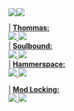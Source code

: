 <img align="center" src="https://github-readme-stats-sigma-five.vercel.app/api?username=vaylor27&show_icons=true&theme=tokyonight" /><img align="center" src="https://github-readme-stats-sigma-five.vercel.app/api/top-langs/?username=vaylor27&layout=compact&show_icons=true&theme=tokyonight" />

| **<a href="https://github.com/vaylor27/Thommas-Mod">Thommas:** <br><img src="https://aschey.tech/tokei/github/vaylor27/Thommas-Mod?category=code" /> <img src="https://img.shields.io/github/stars/vaylor27/Thommas-Mod" /></a>  
| **<a href="https://github.com/vaylor27/soulbound">Soulbound:** <br><img src="https://aschey.tech/tokei/github/vaylor27/soulbound?category=code" /> <img src="https://img.shields.io/github/stars/vaylor27/soulbound" /></a>  
| **<a href="https://github.com/vaylor27/hammerspace">Hammerspace:** <br><img src="https://aschey.tech/tokei/github/vaylor27/hammerspace?category=code" /> <img src="https://img.shields.io/github/stars/vaylor27/hammerspace" /></a>  

| **<a href="https://github.com/vaylor27/mod-locking">Mod Locking:** <br><img src="https://aschey.tech/tokei/github/vaylor27/mod-locking?category=code" /> <img src="https://img.shields.io/github/stars/vaylor27/mod-locking" /></a>  

